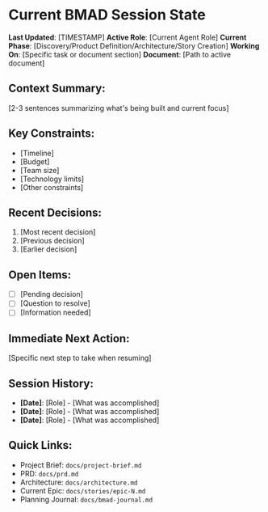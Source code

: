 # Current BMAD Session State

**Last Updated**: [TIMESTAMP]
**Active Role**: [Current Agent Role]
**Current Phase**: [Discovery/Product Definition/Architecture/Story Creation]
**Working On**: [Specific task or document section]
**Document**: [Path to active document]

## Context Summary:
[2-3 sentences summarizing what's being built and current focus]

## Key Constraints:
- [Timeline]
- [Budget]
- [Team size]
- [Technology limits]
- [Other constraints]

## Recent Decisions:
1. [Most recent decision]
2. [Previous decision]
3. [Earlier decision]

## Open Items:
- [ ] [Pending decision]
- [ ] [Question to resolve]
- [ ] [Information needed]

## Immediate Next Action:
[Specific next step to take when resuming]

## Session History:
- **[Date]**: [Role] - [What was accomplished]
- **[Date]**: [Role] - [What was accomplished]
- **[Date]**: [Role] - [What was accomplished]

## Quick Links:
- Project Brief: `docs/project-brief.md`
- PRD: `docs/prd.md`
- Architecture: `docs/architecture.md`
- Current Epic: `docs/stories/epic-N.md`
- Planning Journal: `docs/bmad-journal.md`